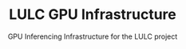 <h1 align=center>LULC GPU Infrastructure</h1>

<p align=center>GPU Inferencing Infrastructure for the LULC project</p>



